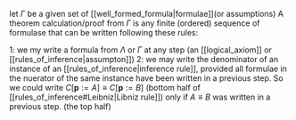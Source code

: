 let $\Gamma$ be a given set of [[well_formed_formula|formulae]](or assumptions)
A theorem calculation/proof from $\Gamma$ is any finite (ordered) sequence of formulase that can be written following these rules:

1: we my write a formula from $\Lambda$ or $\Gamma$ at any step (an [[logical_axiom]] or [[rules_of_inference|assumpton]])
2: we may write the denominator of an instance of an [[rules_of_inference|inference rule]], provided all formulae in the nuerator of the same instance have been written in a previous step. So we could write $C[\textbf{p}:=A] \equiv C[\textbf{p}:=B]$ (bottom half of [[rules_of_inference#Leibniz|Libniz rule]]) only if $A \equiv B$ was written in a previous step. (the top half)
